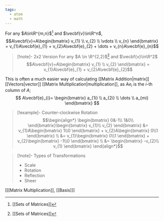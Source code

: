 ```yaml
---
tags:
  - atom
  - math
---
```

For any $A\in\R^{m,n}$[^1] and $\vecbf{v}\in\R^n$,
$$A\vecbf{v}=A\begin{bmatrix}
	v_{1} \\
	v_{2} \\
	\vdots \\
	v_{n}
\end{bmatrix} = v_{1}A\vecbf{e}_{1} + v_{2}A\vecbf{e}_{2} + \dots + v_{n}A\vecbf{e}_{n}$$
> [!note]- 2x2 Version
> For any $A \in \R^{2,2}$[^1] and $\vecbf{v}\in\R^2$
> $$A\vecbf{v}=A\begin{bmatrix}
> 	v_{1} \\
> 	v_{2}
> \end{bmatrix} = v_{1}A\vecbf{e}_{1} + v_{2}A\vecbf{e}_{2}$$

This is often a much easier way of calculating [[Matrix Addition|matrix]] [[Vectors|vector]] [[Matrix Multiplication|multiplication]], as $Ae_i$ is the $i$-th column of $A$;
$$ A\vecbf{e}_{i}= \begin{bmatrix}
	a_{1i} \\
	a_{2i} \\
	\dots \\
	a_{mi}
\end{bmatrix} $$
> [!example]- Counter-clockwise Rotation
> $$\begin{align*}
> 	\begin{bmatrix}
> 		0&-1\\
> 		1&0\\
> 	\end{bmatrix}\begin{bmatrix}
> 		v_{1}\\
> 		v_{2}
> 	\end{bmatrix} &= v_{1}A\begin{bmatrix} 1\\0 \end{bmatrix} + v_{2}A\begin{bmatrix} 0\\1 \end{bmatrix} \\
> 	&= v_{1}\begin{bmatrix} 0\\1 \end{bmatrix} + v_{2}\begin{bmatrix} -1\\0 \end{bmatrix} \\
> 	&= \begin{bmatrix} -v_{2}\\ v_{1} \end{bmatrix}
> \end{align*}$$

> [!note]- Types of Transformations
> - Scale
> - Rotation
> - Reflection
> - Sheer

\[[[Matrix Multiplication]], [[Basis]]\]

[^1]: [[Sets of Matrices]]
